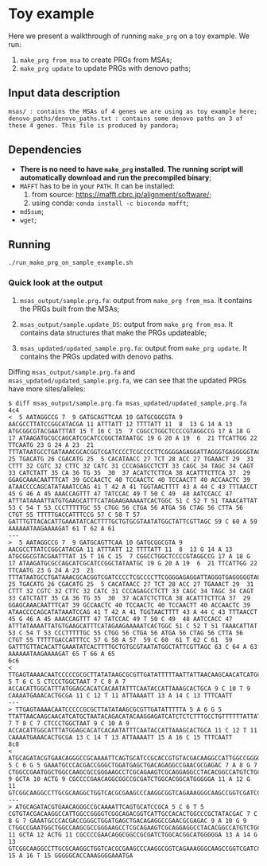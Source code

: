 # Toy example

Here we present a walkthrough of running `make_prg` on a toy example.
We run:
1) `make_prg from_msa` to create PRGs from MSAs;
2) `make_prg update` to update PRGs with denovo paths;

## Input data description

```
msas/ : contains the MSAs of 4 genes we are using as toy example here;
denovo_paths/denovo_paths.txt : contains some denovo paths on 3 of these 4 genes. This file is produced by pandora;
```

## Dependencies

* **There is no need to have `make_prg` installed. The running script will automatically download
  and run the precompiled binary**;
* `MAFFT` has to be in your `PATH`. It can be installed:
  1. from source: https://mafft.cbrc.jp/alignment/software/;
  2. using conda: `conda install -c bioconda mafft`;
* `md5sum`;
* `wget`;

## Running

```
./run_make_prg_on_sample_example.sh
```

### Quick look at the output

1. `msas_output/sample.prg.fa`: output from `make_prg from_msa`. It contains the PRGs built from the MSAs;

2. `msas_output/sample.update_DS`: output from `make_prg from_msa`. It contains data structures that make the PRGs updateable;

3. `msas_updated/updated_sample.prg.fa`: output from `make_prg update`. It contains the PRGs updated with denovo paths.

Diffing `msas_output/sample.prg.fa` and `msas_updated/updated_sample.prg.fa`, we can see that the updated PRGs have more sites/alleles:

```
$ diff msas_output/sample.prg.fa msas_updated/updated_sample.prg.fa 
4c4
<  5 AATAGGCCG 7  9 GATGCAGTTCAA 10 GATGCGGCGTA 9 AACGCCTTATCCGGCATACGA 11 ATTTATT 12 TTTTATT 11  8  13 G 14 A 13 ATGCGGCGTACGAATTTAT 15 T 16 C 15  7 CGGCCTGGCTCCCCGTAGGCCG 17 A 18 G 17 ATAAGATGCGCCAGCATCGCATCCGGCTATAATGC 19 G 20 A 19  6  21 TTCATTGG 22 TTCAATG 23 G 24 A 23  21 TTTATAATGCCTGATAAACGCACGGTCGATCCCCTCGCCCCTTCGGGGAGAGGATTAGGGTGAGGGGGTACAAGCCAGCCAGAGACCAGGCAA 25 TGACATG 26 CGACATG 25  5 CACATAACC 27 TCT 28 ACC 27 TGAAACT 29  31 CTTT 32 CGTC 32 CTTC 32 CATC 31 CCCAGAGCCTCTT 33 CAGC 34 TAGC 34 CAGT 33 CATCTATT 35 CA 36 TG 35  30  37 ACATCTCTTCA 38 ACATTTCTTCA 37  29 GGAGCAAACAATTTCAT 39 GCCAACTC 40 TCCAACTC 40 TCCAACTT 40 ACCAACTC 39 ATAACCCCAGCATATAAATCCAG 41 T 42 A 41 TGGTAACTTTT 43 A 44 C 43 TTTAACCT 45 G 46 A 45 AAACCAGTTT 47 TATCCAC 49 T 50 C 49  48 AATCCACC 47 ATTTATAAAATTATGTGAAGCATTTCATAGAAGAAAAATCACTGGC 51 C 52 T 51 TAAACATTAT 53 C 54 T 53 CCCTTTTTGC 55 CTGG 56 CTGA 56 ATGA 56 CTAG 56 CTTA 56 CTGT 55 TTTTTGACCATTTCCG 57 C 58 T 57 GATTTGTTACACATTGAAATATCACTTTTGCTGTGCGTAATATGGCTATTCGTTAGC 59 C 60 A 59 AAAAAATAAGAAAAGAT 61 T 62 A 61 
---
>  5 AATAGGCCG 7  9 GATGCAGTTCAA 10 GATGCGGCGTA 9 AACGCCTTATCCGGCATACGA 11 ATTTATT 12 TTTTATT 11  8  13 G 14 A 13 ATGCGGCGTACGAATTTAT 15 T 16 C 15  7 CGGCCTGGCTCCCCGTAGGCCG 17 A 18 G 17 ATAAGATGCGCCAGCATCGCATCCGGCTATAATGC 19 G 20 A 19  6  21 TTCATTGG 22 TTCAATG 23 G 24 A 23  21 TTTATAATGCCTGATAAACGCACGGTCGATCCCCTCGCCCCTTCGGGGAGAGGATTAGGGTGAGGGGGTACAAGCCAGCCAGAGACCAGGCAA 25 TGACATG 26 CGACATG 25  5 CACATAACC 27 TCT 28 ACC 27 TGAAACT 29  31 CTTT 32 CGTC 32 CTTC 32 CATC 31 CCCAGAGCCTCTT 33 CAGC 34 TAGC 34 CAGT 33 CATCTATT 35 CA 36 TG 35  30  37 ACATCTCTTCA 38 ACATTTCTTCA 37  29 GGAGCAAACAATTTCAT 39 GCCAACTC 40 TCCAACTC 40 TCCAACTT 40 ACCAACTC 39 ATAACCCCAGCATATAAATCCAG 41 T 42 A 41 TGGTAACTTTT 43 A 44 C 43 TTTAACCT 45 G 46 A 45 AAACCAGTTT 47 TATCCAC 49 T 50 C 49  48 AATCCACC 47 ATTTATAAAATTATGTGAAGCATTTCATAGAAGAAAAATCACTGGC 51 C 52 T 51 TAAACATTAT 53 C 54 T 53 CCCTTTTTGC 55 CTGG 56 CTGA 56 ATGA 56 CTAG 56 CTTA 56 CTGT 55 TTTTTGACCATTTCC 57 G 58 A 57  59 C 60  61 T 62 C 61  59 GATTTGTTACACATTGAAATATCACTTTTGCTGTGCGTAATATGGCTATTCGTTAGC 63 C 64 A 63 AAAAAATAAGAAAAGAT 65 T 66 A 65 
6c6
< TTGAGTAAAACAATCCCCCGCGCTTATATAAGCGCGTTGATATTTTTAATTATTAACAAGCAACATCATGCTAATACAGACATACAAGGAGATCATCTCTCTTTGCCTGTTTTTTATTATTTCAGGAGTGTAAACACATTTTCCG 5 T 6 C 5 CTCCCTGGCTAAT 7 C 8 A 7 ACCACATTGGCATTTATGGAGCACATCACAATATTTCAATACCATTAAAGCACTGCA 9 C 10 T 9 CAAAATGAAACACTGCGA 11 C 12 T 11 ATTAAAATT 13 A 14 C 13 TTTCAATT
---
> TTGAGTAAAACAATCCCCCGCGCTTATATAAGCGCGTTGATATTTTTA 5 A 6 G 5 TTATTAACAAGCAACATCATGCTAATACAGACATACAAGGAGATCATCTCTCTTTGCCTGTTTTTTATTATTTCAGGAGTGTAAACACATTTTCCG 7 T 8 C 7 CTCCCTGGCTAAT 9 C 10 A 9 ACCACATTGGCATTTATGGAGCACATCACAATATTTCAATACCATTAAAGCACTGCA 11 C 12 T 11 CAAAATGAAACACTGCGA 13 C 14 T 13 ATTAAAATT 15 A 16 C 15 TTTCAATT
8c8
< ATGCAGATACGTGAACAGGGCCGCAAAATTCAGTGCATCCGCACCGTGTACGACAAGGCCATTGGCCGGGGTCGGCAGACGGTCATTGCCACACTGGCCCGCTATACGAC 5 C 6 G 5 GAAATGCCCACGACCGGGCTGGATGAGCTGACAGAGGCCGAACGCGAGAC 7 A 8 G 7 CTGGCCGAATGGCTGGCCAAGCGCCGGGAAGCCTCGCAGAAGTCGCAGGAGGCCTACACGGCCATGTCTGCGGATCGGTGGCTGGTCACGCTGGCCAAGGCCATCAGGGAAGGGCAGGA 9 GCTA 10 ACTG 9 CGCCCCGAACAGGCGGCCGCGATCTGGCACGGCATGGGGGA 11 A 12 G 11 GTCGGCAAGGCCTTGCGCAAGGCTGGTCACGCGAAGCCCAAGGCGGTCAGAAAGGGCAAGCCGGTCGATCCGGCTGATCCCAAGGATCAAGGGGAGGGGGCACCAAAGGGGAAATGA
---
> ATGCAGATACGTGAACAGGGCCGCAAAATTCAGTGCATCCGCA 5 C 6 T 5 CGTGTACGACAAGGCCATTGGCCGGGGTCGGCAGACGGTCATTGCCACACTGGCCCGCTATACGAC 7 C 8 G 7 GAAATGCCCACGACCGGGCTGGATGAGCTGACAGAGGCCGAACGCGAGAC 9 A 10 G 9 CTGGCCGAATGGCTGGCCAAGCGCCGGGAAGCCTCGCAGAAGTCGCAGGAGGCCTACACGGCCATGTCTGCGGATCGGTGGCTGGTCACGCTGGCCAAGGCCATCAGGGAAGGGCAGGA 11 GCTA 12 ACTG 11 CGCCCCGAACAGGCGGCCGCGATCTGGCACGGCATGGGGGA 13 A 14 G 13 GTCGGCAAGGCCTTGCGCAAGGCTGGTCACGCGAAGCCCAAGGCGGTCAGAAAGGGCAAGCCGGTCGATCCGGCTGATCCCAAGGATCAAGGGG 15 A 16 T 15 GGGGGCACCAAAGGGGAAATGA

```